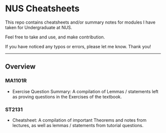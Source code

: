 # NUS Cheatsheets
This repo contains cheatsheets and/or summary notes for modules I have taken for Undergraduate at NUS.

Feel free to take and use, and make contribution.

If you have noticed any typos or errors, please let me know. Thank you!

-----
## Overview
### MA1101R
- Exercise Question Summary: A compilation of Lemmas / statements left as proving questions in the Exercises of the textbook.

### ST2131
- Cheatsheet: A compilation of important Theorems and notes from lectures, as well as lemmas / statements from tutorial questions.


